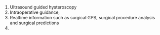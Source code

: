 1. Ultrasound guided hysteroscopy 
2. Intraoperative guidance, 
3. Realtime information such as surgical GPS, surgical procedure analysis and surgical predictions 
4. 
